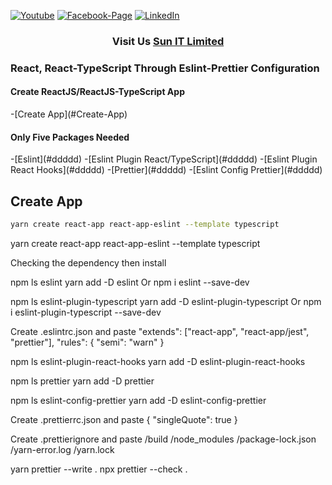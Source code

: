 [![Youtube][youtube-shield]][youtube-url]
[![Facebook-Page][facebook-shield]][facebook-url]
[![LinkedIn][linkedin-shield]][linkedin-url]

<h3 align="center">
   Visit Us <a href="http://www.sunitlimitrd.com">Sun IT Limited</a>
</h3>

### React, React-TypeScript Through Eslint-Prettier Configuration

<h4>Create ReactJS/ReactJS-TypeScript App</h4>
-[Create App](#Create-App)

<h4>Only Five Packages Needed</h4>
-[Eslint](#ddddd)
-[Eslint Plugin React/TypeScript](#ddddd)
-[Eslint Plugin React Hooks](#ddddd)
-[Prettier](#ddddd)
-[Eslint Config Prettier](#ddddd)

## Create App

```sh
yarn create react-app react-app-eslint --template typescript
```

yarn create react-app react-app-eslint --template typescript

Checking the dependency then install

npm ls eslint
yarn add -D eslint
Or
npm i eslint --save-dev

npm ls eslint-plugin-typescript
yarn add -D eslint-plugin-typescript
Or
npm i eslint-plugin-typescript --save-dev

Create .eslintrc.json and paste
"extends": ["react-app", "react-app/jest", "prettier"],
"rules": {
"semi": "warn"
}

npm ls eslint-plugin-react-hooks
yarn add -D eslint-plugin-react-hooks

npm ls prettier
yarn add -D prettier

npm ls eslint-config-prettier
yarn add -D eslint-config-prettier

Create .prettierrc.json and paste
{
"singleQuote": true
}

Create .prettierignore and paste
/build
/node_modules
/package-lock.json
/yarn-error.log
/yarn.lock

yarn prettier --write .
npx prettier --check .

[youtube-shield]: https://img.shields.io/badge/-Youtube-black.svg?style=flat-square&logo=youtube&color=blue&logoColor=red
[youtube-url]: https://www.youtube.com/watch?v=9i424dXt2Pk
[facebook-shield]: https://img.shields.io/badge/-Facebook-black.svg?style=flat-square&logo=facebook&color=pink&logoColor=blue
[facebook-url]: https://www.facebook.com/SunItLimited/
[linkedin-shield]: https://img.shields.io/badge/-LinkedIn-black.svg?style=flat-square&logo=linkedin&colorB=red
[linkedin-url]: https://www.linkedin.com/company/gosunitlimited
